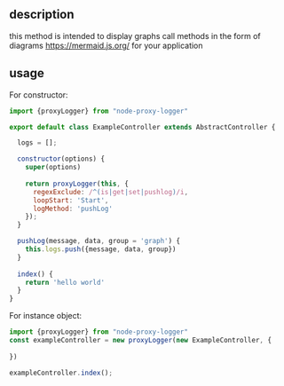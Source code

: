 
description
----
this method is intended to display graphs call methods in the form of diagrams https://mermaid.js.org/
for your application

usage
----

For constructor:

```js
import {proxyLogger} from "node-proxy-logger"

export default class ExampleController extends AbstractController {

  logs = [];

  constructor(options) {
    super(options)
    
    return proxyLogger(this, {
      regexExclude: /^(is|get|set|pushlog)/i,
      loopStart: 'Start',
      logMethod: 'pushLog'
    });
  }

  pushLog(message, data, group = 'graph') {
    this.logs.push({message, data, group})
  }
  
  index() {
    return 'hello world'
  }
}
```

For instance object:

```js
import {proxyLogger} from "node-proxy-logger"
const exampleController = new proxyLogger(new ExampleController, {
	
})

exampleController.index();
```


